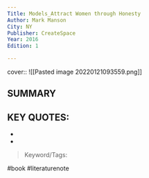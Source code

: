 ```yaml
---
Title: Models_Attract Women through Honesty
Author: Mark Manson
City: NY
Publisher: CreateSpace
Year: 2016
Edition: 1

---
```

cover:: ![[Pasted image 20220121093559.png]]

## SUMMARY
>
## KEY QUOTES:
- 
- 

> Keyword/Tags: 

#book
#literaturenote
